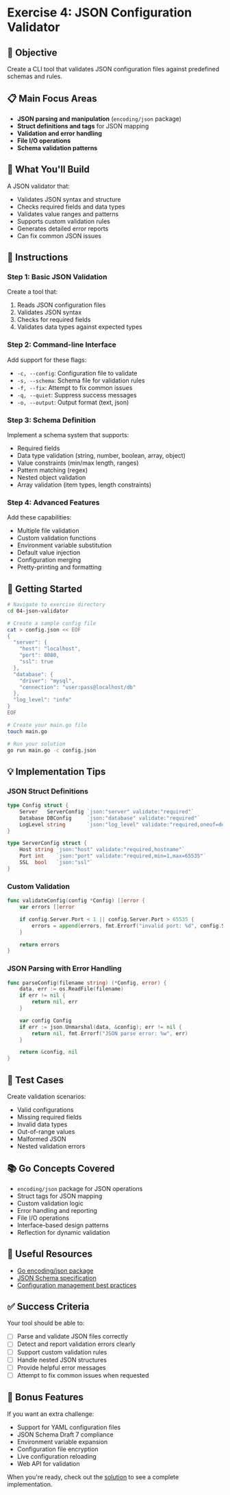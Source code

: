 # Exercise 4: JSON Configuration Validator

## 🎯 Objective
Create a CLI tool that validates JSON configuration files against predefined schemas and rules.

## 📋 Main Focus Areas
- **JSON parsing and manipulation** (`encoding/json` package)
- **Struct definitions and tags** for JSON mapping
- **Validation and error handling**
- **File I/O operations**
- **Schema validation patterns**

## 🔧 What You'll Build
A JSON validator that:
- Validates JSON syntax and structure
- Checks required fields and data types
- Validates value ranges and patterns
- Supports custom validation rules
- Generates detailed error reports
- Can fix common JSON issues

## 📝 Instructions

### Step 1: Basic JSON Validation
Create a tool that:
1. Reads JSON configuration files
2. Validates JSON syntax
3. Checks for required fields
4. Validates data types against expected types

### Step 2: Command-line Interface
Add support for these flags:
- `-c, --config`: Configuration file to validate
- `-s, --schema`: Schema file for validation rules
- `-f, --fix`: Attempt to fix common issues
- `-q, --quiet`: Suppress success messages
- `-o, --output`: Output format (text, json)

### Step 3: Schema Definition
Implement a schema system that supports:
- Required fields
- Data type validation (string, number, boolean, array, object)
- Value constraints (min/max length, ranges)
- Pattern matching (regex)
- Nested object validation
- Array validation (item types, length constraints)

### Step 4: Advanced Features
Add these capabilities:
- Multiple file validation
- Custom validation functions
- Environment variable substitution
- Default value injection
- Configuration merging
- Pretty-printing and formatting

## 🚀 Getting Started

```bash
# Navigate to exercise directory
cd 04-json-validator

# Create a sample config file
cat > config.json << EOF
{
  "server": {
    "host": "localhost",
    "port": 8080,
    "ssl": true
  },
  "database": {
    "driver": "mysql",
    "connection": "user:pass@localhost/db"
  },
  "log_level": "info"
}
EOF

# Create your main.go file
touch main.go

# Run your solution
go run main.go -c config.json
```

## 💡 Implementation Tips

### JSON Struct Definitions
```go
type Config struct {
    Server   ServerConfig `json:"server" validate:"required"`
    Database DBConfig     `json:"database" validate:"required"`
    LogLevel string       `json:"log_level" validate:"required,oneof=debug info warn error"`
}

type ServerConfig struct {
    Host string `json:"host" validate:"required,hostname"`
    Port int    `json:"port" validate:"required,min=1,max=65535"`
    SSL  bool   `json:"ssl"`
}
```

### Custom Validation
```go
func validateConfig(config *Config) []error {
    var errors []error

    if config.Server.Port < 1 || config.Server.Port > 65535 {
        errors = append(errors, fmt.Errorf("invalid port: %d", config.Server.Port))
    }

    return errors
}
```

### JSON Parsing with Error Handling
```go
func parseConfig(filename string) (*Config, error) {
    data, err := os.ReadFile(filename)
    if err != nil {
        return nil, err
    }

    var config Config
    if err := json.Unmarshal(data, &config); err != nil {
        return nil, fmt.Errorf("JSON parse error: %w", err)
    }

    return &config, nil
}
```

## 🧪 Test Cases
Create validation scenarios:
- Valid configurations
- Missing required fields
- Invalid data types
- Out-of-range values
- Malformed JSON
- Nested validation errors

## 📚 Go Concepts Covered
- `encoding/json` package for JSON operations
- Struct tags for JSON mapping
- Custom validation logic
- Error handling and reporting
- File I/O operations
- Interface-based design patterns
- Reflection for dynamic validation

## 🔗 Useful Resources
- [Go encoding/json package](https://pkg.go.dev/encoding/json)
- [JSON Schema specification](https://json-schema.org/)
- [Configuration management best practices](https://12factor.net/config)

## ✅ Success Criteria
Your tool should be able to:
- [ ] Parse and validate JSON files correctly
- [ ] Detect and report validation errors clearly
- [ ] Support custom validation rules
- [ ] Handle nested JSON structures
- [ ] Provide helpful error messages
- [ ] Attempt to fix common issues when requested

## 🎁 Bonus Features
If you want an extra challenge:
- Support for YAML configuration files
- JSON Schema Draft 7 compliance
- Environment variable expansion
- Configuration file encryption
- Live configuration reloading
- Web API for validation

When you're ready, check out the [solution](./solution/main.go) to see a complete implementation.